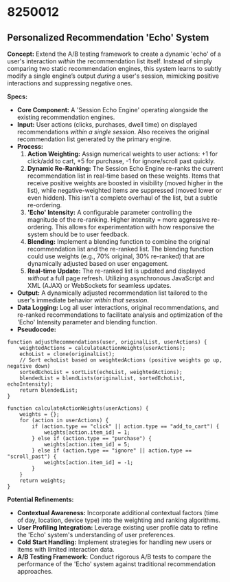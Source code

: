 # 8250012

## Personalized Recommendation 'Echo' System

**Concept:** Extend the A/B testing framework to create a dynamic 'echo' of a user's interaction *within* the recommendation list itself. Instead of simply comparing two static recommendation engines, this system learns to subtly modify a single engine’s output *during* a user's session, mimicking positive interactions and suppressing negative ones.

**Specs:**

*   **Core Component:**  A 'Session Echo Engine' operating alongside the existing recommendation engines.
*   **Input:** User actions (clicks, purchases, dwell time) on displayed recommendations *within a single session*.  Also receives the original recommendation list generated by the primary engine.
*   **Process:**
    1.  **Action Weighting:** Assign numerical weights to user actions: +1 for click/add to cart, +5 for purchase, -1 for ignore/scroll past quickly.
    2.  **Dynamic Re-Ranking:**  The Session Echo Engine re-ranks the current recommendation list in real-time based on these weights.  Items that receive positive weights are boosted in visibility (moved higher in the list), while negative-weighted items are suppressed (moved lower or even hidden). This isn’t a complete overhaul of the list, but a subtle re-ordering.
    3.  **'Echo' Intensity:** A configurable parameter controlling the magnitude of the re-ranking.  Higher intensity = more aggressive re-ordering.  This allows for experimentation with how responsive the system should be to user feedback.
    4.  **Blending:** Implement a blending function to combine the original recommendation list and the re-ranked list. The blending function could use weights (e.g., 70% original, 30% re-ranked) that are dynamically adjusted based on user engagement.
    5.  **Real-time Update:**  The re-ranked list is updated and displayed *without* a full page refresh. Utilizing asynchronous JavaScript and XML (AJAX) or WebSockets for seamless updates.
*   **Output:**  A dynamically adjusted recommendation list tailored to the user's immediate behavior *within that session*.
*   **Data Logging:**  Log all user interactions, original recommendations, and re-ranked recommendations to facilitate analysis and optimization of the 'Echo' Intensity parameter and blending function.
*   **Pseudocode:**

```
function adjustRecommendations(user, originalList, userActions) {
    weightedActions = calculateActionWeights(userActions);
    echoList = clone(originalList);
    // Sort echoList based on weightedActions (positive weights go up, negative down)
    sortedEchoList = sortList(echoList, weightedActions);
    blendedList = blendLists(originalList, sortedEchoList, echoIntensity);
    return blendedList;
}

function calculateActionWeights(userActions) {
    weights = {};
    for (action in userActions) {
        if (action.type == "click" || action.type == "add_to_cart") {
            weights[action.item_id] = 1;
        } else if (action.type == "purchase") {
            weights[action.item_id] = 5;
        } else if (action.type == "ignore" || action.type == "scroll_past") {
            weights[action.item_id] = -1;
        }
    }
    return weights;
}
```

**Potential Refinements:**

*   **Contextual Awareness:** Incorporate additional contextual factors (time of day, location, device type) into the weighting and ranking algorithms.
*   **User Profiling Integration:** Leverage existing user profile data to refine the 'Echo' system's understanding of user preferences.
*   **Cold Start Handling:** Implement strategies for handling new users or items with limited interaction data.
*   **A/B Testing Framework:** Conduct rigorous A/B tests to compare the performance of the 'Echo' system against traditional recommendation approaches.